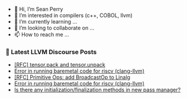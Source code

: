 - 👋 Hi, I’m Sean Perry
- 👀 I’m interested in compilers (c++, COBOL, llvm)
- 🌱 I’m currently learning ...
- 💞️ I’m looking to collaborate on ...
- 📫 How to reach me ...

<!---
s66perry/s66perry is a ✨ special ✨ repository because its `README.md` (this file) appears on your GitHub profile.
You can click the Preview link to take a look at your changes.
--->
### 📕 Latest LLVM Discourse Posts

<!-- DISCOURSE-LLVM:START -->
- [[RFC] tensor.pack and tensor.unpack](https://discourse.llvm.org/t/rfc-tensor-pack-and-tensor-unpack/66408#post_8)
- [Error in running baremetal code for riscv &lpar;clang-llvm&rpar;](https://discourse.llvm.org/t/error-in-running-baremetal-code-for-riscv-clang-llvm/66412#post_4)
- [[RFC] Primitive Ops: add BroadcastOp to Linalg](https://discourse.llvm.org/t/rfc-primitive-ops-add-broadcastop-to-linalg/66313#post_9)
- [Error in running baremetal code for riscv &lpar;clang-llvm&rpar;](https://discourse.llvm.org/t/error-in-running-baremetal-code-for-riscv-clang-llvm/66412#post_3)
- [Is there any initialization/finalization methods in new pass manager?](https://discourse.llvm.org/t/is-there-any-initialization-finalization-methods-in-new-pass-manager/66417#post_3)
<!-- DISCOURSE-LLVM:END -->
